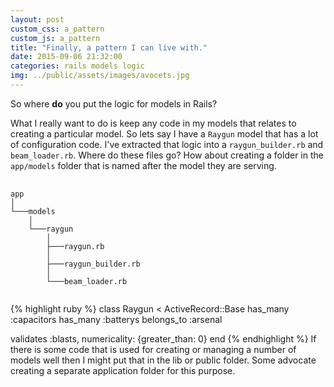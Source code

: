 ```yaml
---
layout: post
custom_css: a_pattern
custom_js: a_pattern
title: "Finally, a pattern I can live with."
date: 2015-09-06 21:32:00
categories: rails models logic
img: ../public/assets/images/avocets.jpg
---
```

So where **do** you put the logic for models in Rails?

What I really want to do is keep any code in my models that relates to creating
a particular model. So lets say I have a `Raygun` model that has a lot 
of configuration code. I've extracted that logic into a
`raygun_builder.rb` and `beam_loader.rb`. Where do these files
go? How about creating a folder in the `app/models` folder that is
named after the model they are serving.  
<pre>
  <code class="language-bash" data-lang="bash">
app
│
└───models
    │
    └───raygun
        │
        ├───raygun.rb
        │
        ├───raygun_builder.rb
        │
        └───beam_loader.rb
  </code>
</pre>

{% highlight ruby %}
class Raygun < ActiveRecord::Base
  has_many :capacitors
  has_many :batterys
  belongs_to :arsenal
  
  validates :blasts, numericality: {greater_than: 0}
end
{% endhighlight %}
If there is some code that is used for creating or managing
a number of models well then I might put that in the lib or public folder. Some
advocate creating a separate application folder for this purpose.


